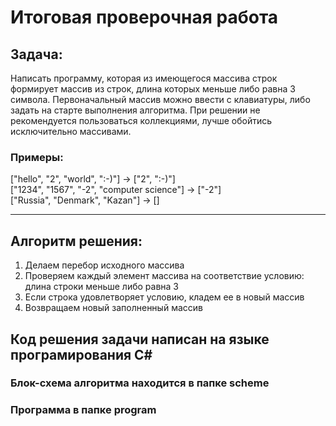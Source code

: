 # Итоговая проверочная работа

## Задача:
Написать программу, которая из имеющегося массива строк формирует массив из строк, длина которых меньше либо равна 3 символа. Первоначальный массив можно ввести с клавиатуры, либо задать на старте выполнения алгоритма. При решении не рекомендуется пользоваться коллекциями, лучше обойтись исключительно массивами.

### Примеры:

["hello", "2", "world", ":-)"] -> ["2", ":-)"]      
["1234", "1567", "-2", "computer science"] -> ["-2"]   
["Russia", "Denmark", "Kazan"] -> []

***

## Алгоритм решения:

1. Делаем перебор исходного массива
2. Проверяем каждый элемент массива на соответствие условию: длина строки меньше либо равна 3
3. Если строка удовлетворяет условию, кладем ее в новый массив
4. Возвращаем новый заполненный массив

## Код решения задачи написан на языке програмирования C#

### Блок-схема алгоритма находится в папке scheme
### Программа в папке program